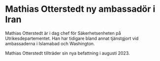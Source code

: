 # Mathias Otterstedt ny ambassadör i Iran

Mathias Otterstedt är i dag chef för Säkerhetsenheten på Utrikesdepartementet. Han har tidigare bland annat tjänstgjort vid ambassaderna i Islamabad och Washington.

Mathias Otterstedt tillträder sin nya befattning i augusti 2023\.
